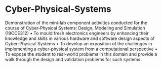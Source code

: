 # Cyber-Physical-Systems
Demonstration of the mini-lab component activities conducted for the course of Cyber-Physical Systems: Design, Modeling and Simulation (19CCE312) • To mould fresh electronics engineers by enhancing their knowledge and skills in various hardware and software design aspects of Cyber-Physical Systems • To develop an exposition of the challenges in implementing a cyber-physical system from a computational perspective • To expose the student to real-world problems in this domain and provide a walk through the design and validation problems for such systems
